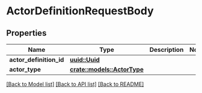 # ActorDefinitionRequestBody

## Properties

Name | Type | Description | Notes
------------ | ------------- | ------------- | -------------
**actor_definition_id** | [**uuid::Uuid**](uuid::Uuid.md) |  | 
**actor_type** | [**crate::models::ActorType**](ActorType.md) |  | 

[[Back to Model list]](../README.md#documentation-for-models) [[Back to API list]](../README.md#documentation-for-api-endpoints) [[Back to README]](../README.md)


